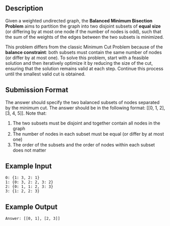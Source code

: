 ## Description
Given a weighted undirected graph, the **Balanced Minimum Bisection Problem** aims to partition the graph into two disjoint subsets of **equal size** (or differing by at most one node if the number of nodes is odd), such that the sum of the weights of the edges between the two subsets is minimized.  

This problem differs from the classic Minimum Cut Problem because of the **balance constraint**: both subsets must contain the same number of nodes (or differ by at most one). To solve this problem, start with a feasible solution and then iteratively optimize it by reducing the size of the cut, ensuring that the solution remains valid at each step. Continue this process until the smallest valid cut is obtained.

## Submission Format
The answer should specify the two balanced subsets of nodes separated by the minimum cut. The answer should be in the following format: [[0, 1, 2], [3, 4, 5]].  Note that:  
1. The two subsets must be disjoint and together contain all nodes in the graph  
2. The number of nodes in each subset must be equal (or differ by at most one)  
3. The order of the subsets and the order of nodes within each subset does not matter  

## Example Input
```
0: {1: 3, 2: 1}
1: {0: 3, 2: 2, 3: 2}
2: {0: 1, 1: 2, 3: 3}
3: {1: 2, 2: 3}
```
## Example Output
```
Answer: [[0, 1], [2, 3]]
```